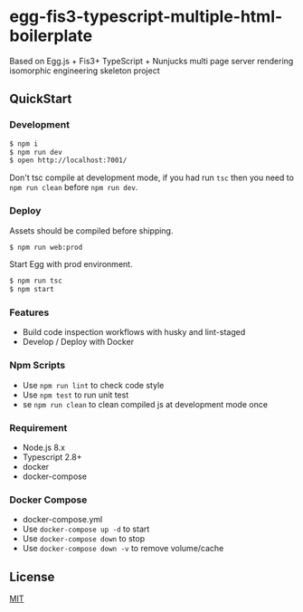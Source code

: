 # egg-fis3-typescript-multiple-html-boilerplate

Based on Egg.js + Fis3+ TypeScript + Nunjucks multi page server rendering isomorphic engineering skeleton project

## QuickStart

### Development

```bash
$ npm i
$ npm run dev
$ open http://localhost:7001/
```

Don't tsc compile at development mode, if you had run `tsc` then you need to `npm run clean` before `npm run dev`.

### Deploy

Assets should be compiled before shipping.
```bash
$ npm run web:prod
```
Start Egg with prod environment.
```bash
$ npm run tsc
$ npm start
```

### Features

- Build code inspection workflows with husky and lint-staged
- Develop / Deploy with Docker

### Npm Scripts

- Use `npm run lint` to check code style
- Use `npm test` to run unit test
- se `npm run clean` to clean compiled js at development mode once

### Requirement

- Node.js 8.x
- Typescript 2.8+
- docker
- docker-compose

### Docker Compose

- docker-compose.yml
- Use `docker-compose up -d` to start
- Use `docker-compose down` to stop
- Use `docker-compose down -v` to remove volume/cache

## License

[MIT](LICENSE)
